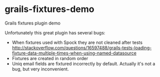 grails-fixtures-demo
====================

Grails fixtures plugin demo

Unfortunately this great plugin has several bugs:

* When fixtures used with Spock they are not cleaned after tests http://stackoverflow.com/questions/16597488/grails-tests-loading-fixture-data-multiple-times-when-using-named-datasource
* Fixtures are created in random order
* Uniq email fields are fixtured incorrectly by default. Actually it's not a bug, but very inconvenient. 
